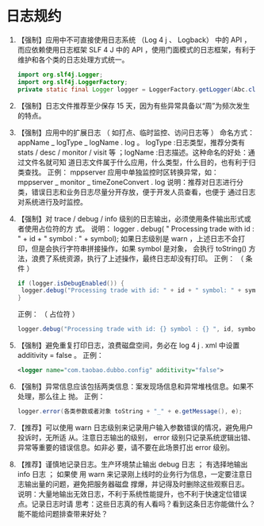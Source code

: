 # 日志规约

1. 【强制】应用中不可直接使用日志系统 （Log 4 j 、 Logback） 中的 API ，而应依赖使用日志框架
   SLF 4 J 中的 API ，使用门面模式的日志框架，有利于维护和各个类的日志处理方式统一。

   ``` java
   import org.slf4j.Logger;
   import org.slf4j.LoggerFactory;
   private static final Logger logger = LoggerFactory.getLogger(Abc.class);
   ```

2. 【强制】日志文件推荐至少保存 15 天，因为有些异常具备以“周”为频次发生的特点。

3. 【强制】应用中的扩展日志 （ 如打点、临时监控、访问日志等 ） 命名方式：
   appName _ logType _ logName . log 。 logType :日志类型，推荐分类有
   stats / desc / monitor / visit 等 ；logName :日志描述。这种命名的好处：通过文件名就可知
   道日志文件属于什么应用，什么类型，什么目的，也有利于归类查找。
   正例： mppserver 应用中单独监控时区转换异常，如：
   mppserver _ monitor _ timeZoneConvert . log
   说明：推荐对日志进行分类，错误日志和业务日志尽量分开存放，便于开发人员查看，也便于
   通过日志对系统进行及时监控。

4. 【强制】对 trace / debug / info 级别的日志输出，必须使用条件输出形式或者使用占位符的方
   式。
   说明： logger . debug( " Processing trade with id : " +  id + "  symbol : " +  symbol);
   如果日志级别是 warn ，上述日志不会打印，但是会执行字符串拼接操作，如果 symbol 是对象，
   会执行 toString() 方法，浪费了系统资源，执行了上述操作，最终日志却没有打印。
   正例： （ 条件 ）

   ``` java
   if (logger.isDebugEnabled()) {
   	logger.debug("Processing trade with id: " + id + " symbol: " + symbol);
   }
   ```

   正例： （ 占位符 ）

   ``` java
   logger.debug("Processing trade with id: {} symbol : {} ", id, symbol);
   ```

5. 【强制】避免重复打印日志，浪费磁盘空间，务必在 log 4 j . xml 中设置 additivity = false 。
   正例： 

   ``` xml
   <logger name="com.taobao.dubbo.config" additivity="false"> 
   ```

6. 【强制】异常信息应该包括两类信息：案发现场信息和异常堆栈信息。如果不处理，那么往上
   抛。
   正例：

   ``` java
   logger.error(各类参数或者对象 toString + "_" + e.getMessage(), e);
   ```

7. 【推荐】可以使用 warn 日志级别来记录用户输入参数错误的情况，避免用户投诉时，无所适
   从。注意日志输出的级别， error 级别只记录系统逻辑出错、异常等重要的错误信息。如非必
   要，请不要在此场景打出 error 级别。

8. 【推荐】谨慎地记录日志。生产环境禁止输出 debug 日志 ； 有选择地输出 info 日志 ； 如果使
   用 warn 来记录刚上线时的业务行为信息，一定要注意日志输出量的问题，避免把服务器磁盘
   撑爆，并记得及时删除这些观察日志。
   说明：大量地输出无效日志，不利于系统性能提升，也不利于快速定位错误点。记录日志时请
   思考：这些日志真的有人看吗？看到这条日志你能做什么？能不能给问题排查带来好处？